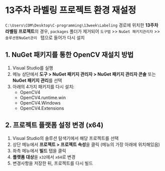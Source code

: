 <!DOCTYPE html>
<html lang="ko">
<head>
    <meta charset="UTF-8">
</head>
<body>
    <h1>13주차 라벨링 프로젝트 환경 재설정 </h1>

<p>
        <code>C:\Users\COM\Desktop\C-programming\13week\Labeling</code> 경로에 위치한 
        <strong>13주차 라벨링 프로젝트</strong>의 경우, 
        <code>packages</code> 폴더가 제거되어 <code>도구탭</code>  >>  <code>NuGet 패키지관리자</code> >>  <code>솔루션용NuGet관리 </code> 탭으로 들어가 다시 설치
    </p>

<h2>1. NuGet 패키지를 통한 OpenCV 재설치 방법</h2>
    <ol>
        <li>Visual Studio를 실행</li>
        <li>
            메뉴 상단에서 <strong>도구 &gt; NuGet 패키지 관리자 &gt; NuGet 패키지 관리자 콘솔</strong> 
            또는 <strong>NuGet 패키지 관리</strong>를 선택
        </li>
        <li>아래의 4가지 패키지를 다시 설치:
            <ul>
                <li>OpenCV4</li>
                <li>OpenCV4.runtime.win</li>
                <li>OpenCV4.Windows</li>
                <li>OpenCV4.Extensions</li>
            </ul>
        </li>
    </ol>

<h2>2. 프로젝트 플랫폼 설정 변경 (x64)</h2>
    <ol>
        <li>Visual Studio의 솔루션 탐색기에서 해당 프로젝트를 선택</li>
        <li>
            상단 메뉴에서 <strong>프로젝트 &gt; 프로젝트 속성</strong>을 클릭
            (메뉴의 가장 아래에 위치해있음)
        </li>
        <li>좌측 메뉴에서 <strong>빌드</strong> 탭을 클릭</li>
        <li><strong>플랫폼 대상</strong>을 <code>x32</code>에서 <code>x64</code>로 변경</li>
        <li>변경사항을 저장한 뒤, 프로젝트를 다시 빌드</li>
    </ol>
</body>
</html>

